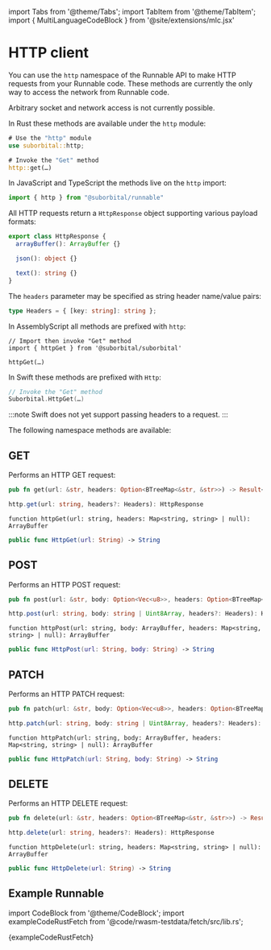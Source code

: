 import Tabs from '@theme/Tabs';
import TabItem from '@theme/TabItem';
import { MultiLanguageCodeBlock } from '@site/extensions/mlc.jsx'


# HTTP client

You can use the `http` namespace of the Runnable API to make HTTP requests from your Runnable code. These methods are currently the only way to access the network from Runnable code.

Arbitrary socket and network access is not currently possible.

<Tabs groupId="reactr-language">

<TabItem value="rust" label="Rust">

In Rust these methods are available under the `http` module:

```rust
# Use the "http" module
use suborbital::http;

# Invoke the "Get" method
http::get(…)
```

</TabItem>

<TabItem value="js" label="JavaScript/TypeScript 🧪">

In JavaScript and TypeScript the methods live on the `http` import:

```typescript
import { http } from "@suborbital/runnable"
```

All HTTP requests return a `HttpResponse` object supporting various payload formats:

```typescript
export class HttpResponse {
  arrayBuffer(): ArrayBuffer {}

  json(): object {}

  text(): string {}
}
```

The `headers` parameter may be specified as string header name/value pairs:

```typescript
type Headers = { [key: string]: string };
```


</TabItem>

<TabItem value="assemblyscript" label="AssemblyScript 🧪">

In AssemblyScript all methods are prefixed with `http`:

```assemblyscript
// Import then invoke "Get" method
import { httpGet } from '@suborbital/suborbital'

httpGet(…)
```

</TabItem>

<TabItem value="swift" label="Swift 🧪">

In Swift these methods are prefixed with `Http`:

```swift
// Invoke the "Get" method
Suborbital.HttpGet(…)
```

:::note
Swift does not yet support passing headers to a request.
:::

</TabItem>

</Tabs>

The following namespace methods are available:


## GET

Performs an HTTP GET request:

<MultiLanguageCodeBlock>

```rust
pub fn get(url: &str, headers: Option<BTreeMap<&str, &str>>) -> Result<Vec<u8>, RunErr>
```

```typescript
http.get(url: string, headers?: Headers): HttpResponse
```

```assemblyscript
function httpGet(url: string, headers: Map<string, string> | null): ArrayBuffer
```

```swift
public func HttpGet(url: String) -> String
```

</MultiLanguageCodeBlock>


## POST

Performs an HTTP POST request:

<MultiLanguageCodeBlock>

```rust
pub fn post(url: &str, body: Option<Vec<u8>>, headers: Option<BTreeMap<&str, &str>>) -> Result<Vec<u8>, RunErr>
```

```typescript
http.post(url: string, body: string | Uint8Array, headers?: Headers): HttpResponse
```

```assemblyscript
function httpPost(url: string, body: ArrayBuffer, headers: Map<string, string> | null): ArrayBuffer
```

```swift
public func HttpPost(url: String, body: String) -> String
```

</MultiLanguageCodeBlock>


## PATCH

Performs an HTTP PATCH request:

<MultiLanguageCodeBlock>

```rust
pub fn patch(url: &str, body: Option<Vec<u8>>, headers: Option<BTreeMap<&str, &str>>) -> Result<Vec<u8>, RunErr>
```

```typescript
http.patch(url: string, body: string | Uint8Array, headers?: Headers): HttpResponse
```

```assemblyscript
function httpPatch(url: string, body: ArrayBuffer, headers: Map<string, string> | null): ArrayBuffer
```

```swift
public func HttpPatch(url: String, body: String) -> String
```

</MultiLanguageCodeBlock>


## DELETE

Performs an HTTP DELETE request:

<MultiLanguageCodeBlock>

```rust
pub fn delete(url: &str, headers: Option<BTreeMap<&str, &str>>) -> Result<Vec<u8>, RunErr>
```

```typescript
http.delete(url: string, headers?: Headers): HttpResponse
```

```assemblyscript
function httpDelete(url: string, headers: Map<string, string> | null): ArrayBuffer
```

```swift
public func HttpDelete(url: String) -> String
```

</MultiLanguageCodeBlock>


## Example Runnable

import CodeBlock from '@theme/CodeBlock';
import exampleCodeRustFetch from '@code/rwasm-testdata/fetch/src/lib.rs';

<CodeBlock className="language-rust">{exampleCodeRustFetch}</CodeBlock>
